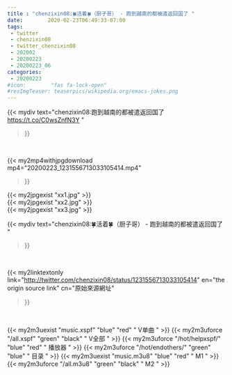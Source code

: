 ```yaml
---
title : "chenzixin08:🍀活着🍀（厨子哥） - 跑到越南的都被遣返回国了 "
date:        2020-02-23T06:49:33-07:00
tags:
 - twitter
 - chenzixin08
 - twitter_chenzixin08
 - 202002
 - 20200223
 - 20200223_06
categories:
 - 20200223
#icon:        "fas fa-lock-open"
#resImgTeaser: teaserpics/wikipedia.org/emacs-jokes.png
---
```


{{< mydiv text="chenzixin08:跑到越南的都被遣返回国了 https://t.co/C0wsZnfN3Y "
>}}
<br>


{{< my2mp4withjpgdownload mp4="20200223_1231556713033105414.mp4"
>}}

{{< my2jpgexist "xx1.jpg" >}}<br>
{{< my2jpgexist "xx2.jpg" >}}<br>
{{< my2jpgexist "xx3.jpg" >}}<br>



{{< mydiv text="chenzixin08:🍀活着🍀（厨子哥） - 跑到越南的都被遣返回国了 "
>}}
<br>

{{< my2linktextonly link="http://twitter.com/chenzixin08/status/1231556713033105414"
en="the origin source link" cn="原始來源網址"
>}}


<br>

{{< my2m3uexist "music.xspf"        "blue"   "red"    " V单曲 " >}} {{< my2m3uforce "/all.xspf"         "green"  "black"  " V全部 " >}} {{< my2m3uforce "/hot/helpxspf/"    "blue"   "red"    " 播放器 " >}} {{< my2m3uforce "/hot/endothers/"   "green"  "blue"   " 目录 " >}} {{< my2m3uexist "music.m3u8"        "blue"   "red"    " M1 " >}} {{< my2m3uforce "/all.m3u8"         "green"  "black"  " M2 " >}} 
